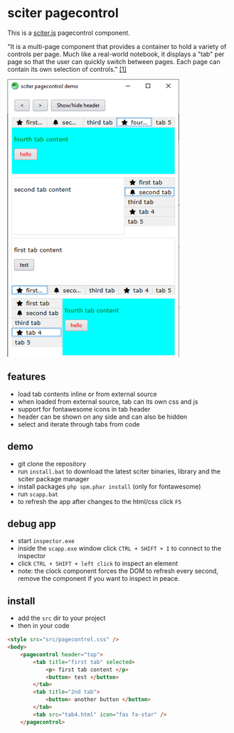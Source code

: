 # sciter pagecontrol

This is a [sciter.js](https://sciter.com/) pagecontrol component.

"It is a multi-page component that provides a container to hold a variety of controls per page. Much like a real-world notebook, it displays a "tab" per page so that the user can quickly switch between pages. Each page can contain its own selection of controls." [[1]](https://wiki.freepascal.org/TPageControl)

![sciter pagecontrol screenshot](screenshot.png)

## features

- load tab contents inline or from external source
- when loaded from external source, tab can its own css and js
- support for fontawesome icons in tab header
- header can be shown on any side and can also be hidden
- select and iterate through tabs from code

## demo

- git clone the repository
- run `install.bat` to download the latest sciter binaries, library and the sciter package manager
- install packages `php spm.phar install` (only for fontawesome)
- run `scapp.bat`
- to refresh the app after changes to the html/css click `F5`

## debug app

- start `inspector.exe`
- inside the `scapp.exe` window click `CTRL + SHIFT + I` to connect to the inspector
- click `CTRL + SHIFT + left click` to inspect an element
- note: the clock component forces the DOM to refresh every second, remove the component if you want to inspect in peace.

## install

- add the `src` dir to your project
- then in your code
```html
<style src="src/pagecontrol.css" />
<body>
    <pagecontrol header="top">
        <tab title="first tab" selected>
            <p> first tab content </p>
            <button> test </button>
        </tab>
        <tab title="2nd tab">
            <button> another button </button>
        </tab>
        <tab src="tab4.html" icon="fas fa-star" />
    </pagecontrol>
```
